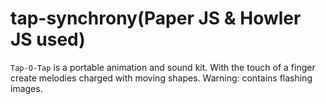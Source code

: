 # tap-synchrony(Paper JS & Howler JS used)

``` Tap-O-Tap ``` is a portable animation and sound kit. With the touch of a finger create melodies charged with moving shapes. Warning: contains flashing images.
